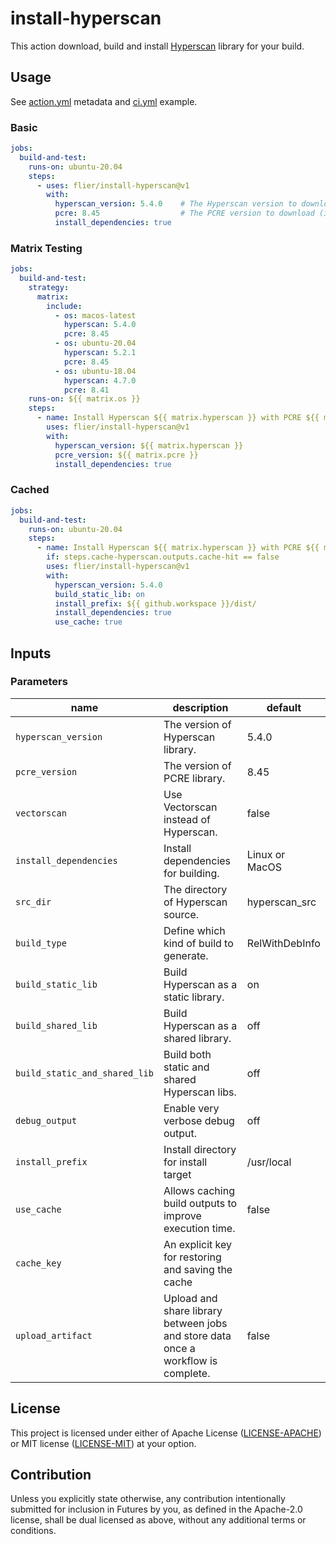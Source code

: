 # install-hyperscan

This action download, build and install [Hyperscan](https://github.com/intel/hyperscan/) library for your build.

## Usage

See [action.yml](action.yml) metadata and [ci.yml](https://github.com/flier/gohs/blob/master/.github/workflows/ci.yml) example.

### Basic

```yaml
jobs:
  build-and-test:
    runs-on: ubuntu-20.04
    steps:
      - uses: flier/install-hyperscan@v1
        with:
          hyperscan_version: 5.4.0    # The Hyperscan version to download (if necessary) and use.
          pcre: 8.45                  # The PCRE version to download (if necessary) and use to build Chimera.
          install_dependencies: true
```

### Matrix Testing

```yaml
jobs:
  build-and-test:
    strategy:
      matrix:
        include:
          - os: macos-latest
            hyperscan: 5.4.0
            pcre: 8.45
          - os: ubuntu-20.04
            hyperscan: 5.2.1
            pcre: 8.45
          - os: ubuntu-18.04
            hyperscan: 4.7.0
            pcre: 8.41
    runs-on: ${{ matrix.os }}
    steps:
      - name: Install Hyperscan ${{ matrix.hyperscan }} with PCRE ${{ matrix.pcre }}
        uses: flier/install-hyperscan@v1
        with:
          hyperscan_version: ${{ matrix.hyperscan }}
          pcre_version: ${{ matrix.pcre }}
          install_dependencies: true
```

### Cached

```yaml
jobs:
  build-and-test:
    runs-on: ubuntu-20.04
    steps:
      - name: Install Hyperscan ${{ matrix.hyperscan }} with PCRE ${{ matrix.pcre }}
        if: steps.cache-hyperscan.outputs.cache-hit == false
        uses: flier/install-hyperscan@v1
        with:
          hyperscan_version: 5.4.0
          build_static_lib: on
          install_prefix: ${{ github.workspace }}/dist/
          install_dependencies: true
          use_cache: true
```

## Inputs

### Parameters

| name                          | description                                                                       | default        |
| ----------------------------- | --------------------------------------------------------------------------------- | -------------- |
| `hyperscan_version`           | The version of Hyperscan library.                                                 | 5.4.0          |
| `pcre_version`                | The version of PCRE library.                                                      | 8.45           |
| `vectorscan`                  | Use Vectorscan instead of Hyperscan.                                              | false          |
| `install_dependencies`        | Install dependencies for building.                                                | Linux or MacOS |
| `src_dir`                     | The directory of Hyperscan source.                                                | hyperscan_src  |
| `build_type`                  | Define which kind of build to generate.                                           | RelWithDebInfo |
| `build_static_lib`            | Build Hyperscan as a static library.                                              | on             |
| `build_shared_lib`            | Build Hyperscan as a shared library.                                              | off            |
| `build_static_and_shared_lib` | Build both static and shared Hyperscan libs.                                      | off            |
| `debug_output`                | Enable very verbose debug output.                                                 | off            |
| `install_prefix`              | Install directory for install target                                              | /usr/local     |
| `use_cache`                   | Allows caching build outputs to improve execution time.                           | false          |
| `cache_key`                   | An explicit key for restoring and saving the cache                                |                |
| `upload_artifact`             | Upload and share library between jobs and store data once a workflow is complete. | false          |

## License

This project is licensed under either of Apache License ([LICENSE-APACHE](LICENSE-APACHE)) or MIT license ([LICENSE-MIT](LICENSE-MIT)) at your option.

## Contribution

Unless you explicitly state otherwise, any contribution intentionally submitted
for inclusion in Futures by you, as defined in the Apache-2.0 license, shall be
dual licensed as above, without any additional terms or conditions.
